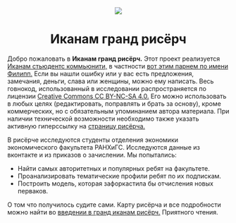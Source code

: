 <center>
<img src="https://raw.githubusercontent.com/FUlyankin/ekenam_grand_research/master/images/cover.png">
</center>


# <center> Иканам гранд рисёрч </center>


Добро пожаловать в **Иканам гранд рисёрч.** Этот проект реализуется [Иканам стьюдентс коммьюнити,](https://vk.com/ikanam)
в частности [вот этим парнем по имени Филипп.](https://vk.com/ppilif) Если вы нашли ошибку или у вас есть предложения, замечания, деньги, слава или женщины, можно ему написать. Весь говнокод, использованный в исследовании распространяется по лицензии [Creative Commons CC BY-NC-SA 4.0.](https://creativecommons.org/licenses/by-nc-sa/4.0/) Его можно использовать в любых целях (редактировать, поправлять и брать за основу), кроме коммерческих, но с обязательным упоминанием автора материала. При наличии технической возможности необходимо также указать активную гиперссылку на [страницу рисёрча.](https://github.com/FUlyankin/ekenam_grand_research)

В рисёрче исследуются студенты отделения экономики экономического факультета РАНХиГС. Исследуются данные из вконтакте и из приказов о зачислении. Мы попытались:

* Найти самых авторитетных и популярных ребят на факультете.
* Проанализировать тематические профили ребят по их подпискам.
* Построить модель, которая зафоркастила бы отчисления новых перваков.

О том что получилось судите сами. Карту рисёрча и все подробности можно найти во [введении в гранд иканам рисёрч.](http://nbviewer.jupyter.org/github/FUlyankin/ekanam_grand_research/blob/master/Posts/0.%20Introduction.ipynb) Приятного чтения. 




